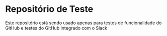 # Repositório de Teste
Este repositório está sendo usado apenas para testes de funcionalidade do GitHub e testes do GitHub integrado com o Slack

